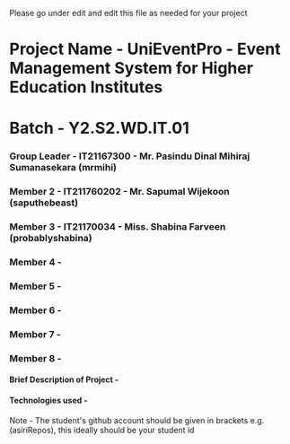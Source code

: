 Please go under edit and edit this file as needed for your project

# Project Name - UniEventPro - Event Management System for Higher Education Institutes
# Batch - Y2.S2.WD.IT.01
### Group Leader - IT21167300 - Mr. Pasindu Dinal Mihiraj Sumanasekara (mrmihi)
### Member 2 - IT211760202 - Mr. Sapumal Wijekoon (saputhebeast)
### Member 3 - IT21170034 - Miss. Shabina Farveen (probablyshabina)
### Member 4 - 
### Member 5 - 
### Member 6 - 
### Member 7 - 
### Member 8 - 

#### Brief Description of Project - 
#### Technologies used - 

Note - The student's github account should be given in brackets e.g. (asiriRepos), this ideally should be your student id 

